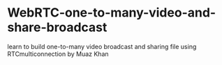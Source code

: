 # WebRTC-one-to-many-video-and-share-broadcast
learn to build one-to-many video broadcast and sharing file using RTCmulticonnection by Muaz Khan
